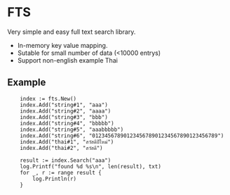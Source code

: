 # FTS
Very simple and easy full text search library. 
- In-memory key value mapping.
- Sutable for small number of data (<10000 entrys)
- Support non-english example Thai
  
## Example
```golang
	index := fts.New()
	index.Add("string#1", "aaa")
	index.Add("string#2", "aaaa")
	index.Add("string#3", "bbb")
	index.Add("string#4", "bbbbb")
	index.Add("string#5", "aaabbbbb")
	index.Add("string#6", "0123456789012345678901234567890123456789")
	index.Add("thai#1", "สวัสดีปีใหม่")
	index.Add("thai#2", "สวัสดี")
    
    result := index.Search("aaa")
	log.Printf("found %d %s\n", len(result), txt)
	for _, r := range result {
		log.Println(r)
	}
```
  